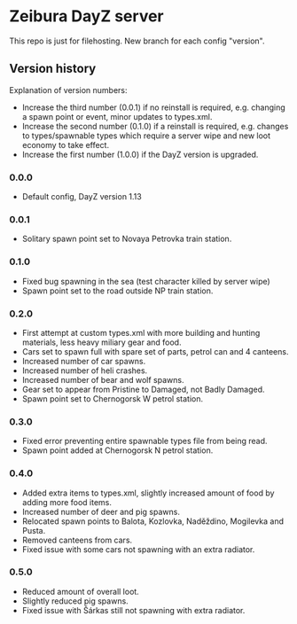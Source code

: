 # Zeibura DayZ server

This repo is just for filehosting. New branch for each config "version".

## Version history

Explanation of version numbers:
- Increase the third number (0.0.1) if no reinstall is required, e.g. changing a spawn point or event, minor updates to types.xml.
- Increase the second number (0.1.0) if a reinstall is required, e.g. changes to types/spawnable types which require a server wipe and new loot economy to take effect.
- Increase the first number (1.0.0) if the DayZ version is upgraded.

### 0.0.0

- Default config, DayZ version 1.13

### 0.0.1

- Solitary spawn point set to Novaya Petrovka train station.

### 0.1.0

- Fixed bug spawning in the sea (test character killed by server wipe)
- Spawn point set to the road outside NP train station.

### 0.2.0

- First attempt at custom types.xml with more building and hunting materials, less heavy miliary gear and food.
- Cars set to spawn full with spare set of parts, petrol can and 4 canteens.
- Increased number of car spawns.
- Increased number of heli crashes.
- Increased number of bear and wolf spawns.
- Gear set to appear from Pristine to Damaged, not Badly Damaged.
- Spawn point set to Chernogorsk W petrol station.

### 0.3.0

- Fixed error preventing entire spawnable types file from being read.
- Spawn point added at Chernogorsk N petrol station.

### 0.4.0

- Added extra items to types.xml, slightly increased amount of food by adding more food items.
- Increased number of deer and pig spawns.
- Relocated spawn points to Balota, Kozlovka, Naděždino, Mogilevka and Pusta.
- Removed canteens from cars.
- Fixed issue with some cars not spawning with an extra radiator.

### 0.5.0

- Reduced amount of overall loot.
- Slightly reduced pig spawns.
- Fixed issue with Šárkas still not spawning with extra radiator.
